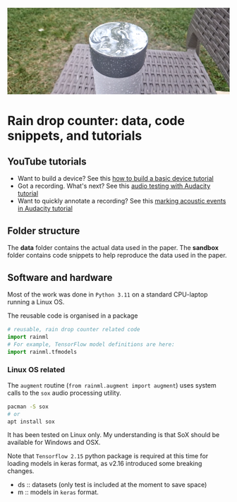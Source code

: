 ![Snapshot of rainfall](./img/Shotcut_00_00_04_333_cropped.png)
# Rain drop counter: data, code snippets, and tutorials

## YouTube tutorials
- Want to build a device? See this [how to build a basic device tutorial](https://youtu.be/yDxtZpp3iUc)
- Got a recording. What's next? See this [audio testing with Audacity tutorial](https://youtu.be/BJxE__xmKJg)
- Want to quickly annotate a recording? See this [marking acoustic events in Audacity tutorial](https://youtu.be/3fyaKuSi178)

## Folder structure
The **data** folder contains the actual data used in the paper. 
The **sandbox** folder contains code snippets to help reproduce the data used in the paper.

## Software and hardware
Most of the work was done in `Python 3.11`  on a standard CPU-laptop running a Linux OS.

The reusable code is organised in a package
```python
# reusable, rain drop counter related code
import rainml
# For example, TensorFlow model definitions are here:
import rainml.tfmodels
```

### Linux OS related
The `augment` routine (`from rainml.augment import augment`) uses system calls to the `sox` audio processing utility. 
```bash
pacman -S sox
# or
apt install sox
```
It has been tested on Linux only. My understanding is that SoX should be available for Windows and OSX.

Note that `Tensorflow 2.15` python package is required at this time for loading models in keras format, as v2.16 introduced some breaking changes.
- ds :: datasets (only test is included at the moment to save space)
- m :: models in `keras` format.
